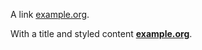 A link [example.org](https://example.org).

With a title and styled content [**example.org**](https://example.org).